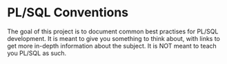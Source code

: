 # PL/SQL Conventions

The goal of this project is to document common best practises for PL/SQL development. It is meant to give you something to think about, with links to get more in-depth information about the subject. It is NOT meant to teach you PL/SQL as such.
